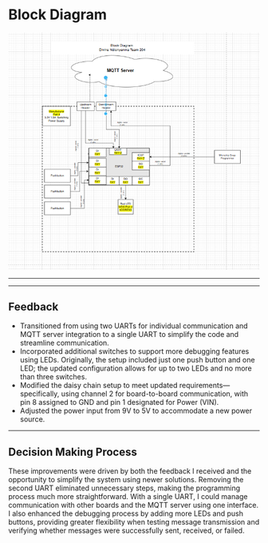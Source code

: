 # Block Diagram


![Block Diagram](./javascripts/block_diagram.png)


---


---

## Feedback

- Transitioned from using two UARTs for individual communication and MQTT server integration to a single UART to simplify the code and streamline communication.
- Incorporated additional switches to support more debugging features using LEDs. Originally, the setup included just one push button and one LED; the updated configuration allows for up to two LEDs and no more than three switches.
- Modified the daisy chain setup to meet updated requirements—specifically, using channel 2 for board-to-board communication, with pin 8 assigned to GND and pin 1 designated for Power (VIN).
- Adjusted the power input from 9V to 5V to accommodate a new power source.

---

## Decision Making Process

These improvements were driven by both the feedback I received and the opportunity to simplify the system using newer solutions. Removing the second UART eliminated unnecessary steps, making the programming process much more straightforward. With a single UART, I could manage communication with other boards and the MQTT server using one interface. I also enhanced the debugging process by adding more LEDs and push buttons, providing greater flexibility when testing message transmission and verifying whether messages were successfully sent, received, or failed.

